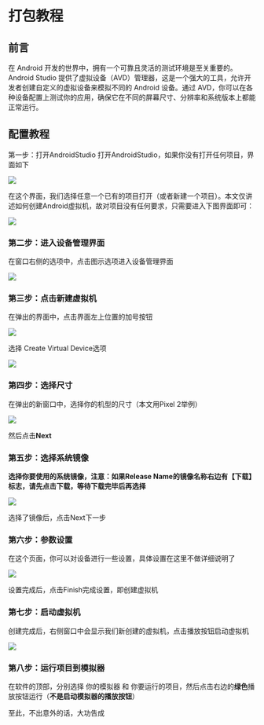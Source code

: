 # 打包教程

## 前言

在 Android 开发的世界中，拥有一个可靠且灵活的测试环境是至关重要的。Android Studio 提供了虚拟设备（AVD）管理器，这是一个强大的工具，允许开发者创建自定义的虚拟设备来模拟不同的 Android 设备。通过 AVD，你可以在各种设备配置上测试你的应用，确保它在不同的屏幕尺寸、分辨率和系统版本上都能正常运行。

## 配置教程

第一步：打开AndroidStudio
打开AndroidStudio，如果你没有打开任何项目，界面如下

![](https://i-blog.csdnimg.cn/direct/e9e400f076884f06960fdc64a9f5d658.png)

在这个界面，我们选择任意一个已有的项目打开（或者新建一个项目）。本文仅讲述如何创建Android虚拟机，故对项目没有任何要求，只需要进入下图界面即可：

![](https://i-blog.csdnimg.cn/direct/0cd4f78fa1b24a619121ab42b8e8928c.png)

### 第二步：进入设备管理界面

在窗口右侧的选项中，点击图示选项进入设备管理界面

![](https://i-blog.csdnimg.cn/direct/de030935a3924724b8894bdf2c49ee43.png)

### 第三步：点击新建虚拟机

在弹出的界面中，点击界面左上位置的加号按钮

![](https://i-blog.csdnimg.cn/direct/d2e49651ec944539aeca9e771f6f390c.png)

选择 Create Virtual Device选项

![](https://i-blog.csdnimg.cn/direct/8ef8ea0e6f8d4bd1864f100f298ecef2.png)

### 第四步：选择尺寸

在弹出的新窗口中，选择你的机型的尺寸（本文用Pixel 2举例）

![](https://i-blog.csdnimg.cn/direct/b9ef0a856742400c85581cd2d7cea14d.png)

然后点击**Next**

### **第五步：选择系统镜像**

**选择你要使用的系统镜像，注意：如果Release Name的镜像名称右边有【下载】标志，请先点击下载，等待下载完毕后再选择**

![](https://i-blog.csdnimg.cn/direct/f094dd445e9e43529f891a0182ccf65d.png)

选择了镜像后，点击Next下一步

### 第六步：参数设置

在这个页面，你可以对设备进行一些设置，具体设置在这里不做详细说明了

![](https://i-blog.csdnimg.cn/direct/e74c107803e645fe8b2316d3b6822812.png)

设置完成后，点击Finish完成设置，即创建虚拟机

### 第七步：启动虚拟机

创建完成后，右侧窗口中会显示我们新创建的虚拟机，点击播放按钮启动虚拟机

![](https://i-blog.csdnimg.cn/direct/0974807ee57c4ccf805319eda86651ca.png)

### 第八步：运行项目到模拟器

在软件的顶部，分别选择 你的模拟器 和 你要运行的项目，然后点击右边的**绿色**播放按钮运行（**不是启动模拟器的播放按钮**）

至此，不出意外的话，大功告成